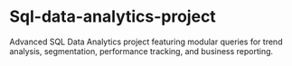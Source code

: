 # Sql-data-analytics-project
Advanced SQL Data Analytics project featuring modular queries for trend analysis, segmentation, performance tracking, and business reporting.
